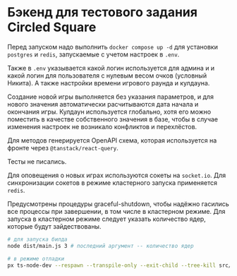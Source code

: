 # Бэкенд для тестового задания Circled Square

Перед запуском надо выполнить `docker compose up -d` для установки `postgres` и `redis`, запускаемые с учетом настроек в `.env`.

Также в `.env` указывается какой логин используется для админа и и какой логин для пользователя с нулевым весом очков (условный Никита). А также настройки времени игрового раунда и кулдауна.

Создание новой игры выполняется без указания параметров, и для нового значения автоматически расчитываются дата начала и окончания игры. Кулдаун используется глобально, хотя его можно поместить в качестве собственного значения в базе, чтобы в случае изменения настроек не возникало конфликтов и перехлёстов.

Для методов генерируется OpenAPI схема, которая используется на фронте через `@tanstack/react-query`.

Тесты не писались.

Для оповещения о новых играх используются сокеты на `socket.io`. Для синхронизации сокетов в режиме кластерного запуска применяется `redis`.

Предусмотрены процедуры graceful-shutdown, чтобы надёжно гасились все процессы при завершении, в том числе в кластерном режиме. Для запуска в кластерном режиме следует указать количество ядер, которые будут зайдествованы.

```sh
# для запуска билда
node dist/main.js 3 # последний аргумент -- количество ядер

# в режиме отладки
px ts-node-dev --respawn --transpile-only --exit-child --tree-kill src/main.ts 3 # последний аргумент -- количество ядер
```
